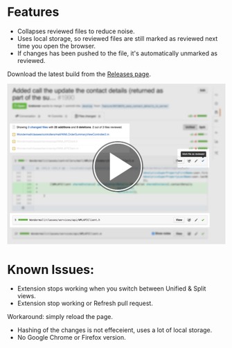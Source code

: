 # Features

* Collapses reviewed files to reduce noise.
* Uses local storage, so reviewed files are still marked as reviewed next time you open the browser.
* If changes has been pushed to the file, it's automatically unmarked as reviewed.

Download the latest build from the [Releases page](https://github.com/zats/GitHubPR.safariextension/releases).

[![](https://raw.githubusercontent.com/zats/GitHubPR.safariextension/master/readme/screenshot.png)](https://www.youtube.com/watch?v=gXihy4QXhQg)

# Known Issues:

* Extension stops working when you switch between Unified & Split views.
* Extension stop working or Refresh pull request.

Workaround: simply reload the page.

* Hashing of the changes is not effeceient, uses a lot of local storage.
* No Google Chrome or Firefox version.